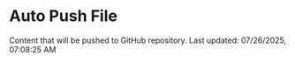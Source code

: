 # Auto Push File

Content that will be pushed to GitHub repository.
Last updated: 07/26/2025, 07:08:25 AM